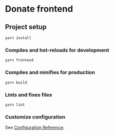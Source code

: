 # Donate frontend

## Project setup
```
yarn install
```

### Compiles and hot-reloads for development
```
yarn frontend
```

### Compiles and minifies for production
```
yarn build
```

### Lints and fixes files
```
yarn lint
```

### Customize configuration
See [Configuration Reference](https://cli.vuejs.org/config/).
